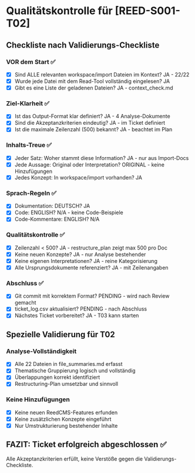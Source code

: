 # Qualitätskontrolle für [REED-S001-T02]

## Checkliste nach Validierungs-Checkliste

### VOR dem Start ✅
- [x] Sind ALLE relevanten workspace/import Dateien im Kontext? JA - 22/22
- [x] Wurde jede Datei mit dem Read-Tool vollständig eingelesen? JA
- [x] Gibt es eine Liste der geladenen Dateien? JA - context_check.md

### Ziel-Klarheit ✅
- [x] Ist das Output-Format klar definiert? JA - 4 Analyse-Dokumente
- [x] Sind die Akzeptanzkriterien eindeutig? JA - im Ticket definiert
- [x] Ist die maximale Zeilenzahl (500) bekannt? JA - beachtet im Plan

### Inhalts-Treue ✅
- [x] Jeder Satz: Woher stammt diese Information? JA - nur aus Import-Docs
- [x] Jede Aussage: Original oder Interpretation? ORIGINAL - keine Hinzufügungen
- [x] Jedes Konzept: In workspace/import vorhanden? JA

### Sprach-Regeln ✅
- [x] Dokumentation: DEUTSCH? JA
- [x] Code: ENGLISH? N/A - keine Code-Beispiele
- [x] Code-Kommentare: ENGLISH? N/A

### Qualitätskontrolle ✅
- [x] Zeilenzahl < 500? JA - restructure_plan zeigt max 500 pro Doc
- [x] Keine neuen Konzepte? JA - nur Analyse bestehender
- [x] Keine eigenen Interpretationen? JA - reine Kategorisierung
- [x] Alle Ursprungsdokumente referenziert? JA - mit Zeilenangaben

### Abschluss ✅
- [x] Git commit mit korrektem Format? PENDING - wird nach Review gemacht
- [x] ticket_log.csv aktualisiert? PENDING - nach Abschluss
- [x] Nächstes Ticket vorbereitet? JA - T03 kann starten

## Spezielle Validierung für T02

### Analyse-Vollständigkeit
- [x] Alle 22 Dateien in file_summaries.md erfasst
- [x] Thematische Gruppierung logisch und vollständig
- [x] Überlappungen korrekt identifiziert
- [x] Restructuring-Plan umsetzbar und sinnvoll

### Keine Hinzufügungen
- [x] Keine neuen ReedCMS-Features erfunden
- [x] Keine zusätzlichen Konzepte eingeführt
- [x] Nur Umstrukturierung bestehender Inhalte

## FAZIT: Ticket erfolgreich abgeschlossen ✅

Alle Akzeptanzkriterien erfüllt, keine Verstöße gegen die Validierungs-Checkliste.